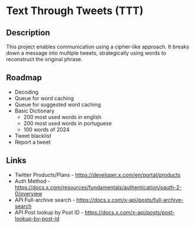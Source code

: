 # Text Through Tweets (TTT)

## Description

This project enables communication using a cipher-like approach. It breaks down a message into multiple tweets, strategically using words to reconstruct the original phrase.

## Roadmap

- Decoding
- Queue for word caching
- Queue for suggested word caching
- Basic Dictionary
    - 200 most used words in english
    - 200 most used words in portuguese
    - 100 words of 2024
- Tweet blacklist
- Report a tweet

## Links
- Twitter Products/Plans - https://developer.x.com/en/portal/products
- Auth Method - https://docs.x.com/resources/fundamentals/authentication/oauth-2-0/overview
- API Full-archive search - https://docs.x.com/x-api/posts/full-archive-search
- API Post lookup by Post ID - https://docs.x.com/x-api/posts/post-lookup-by-post-id